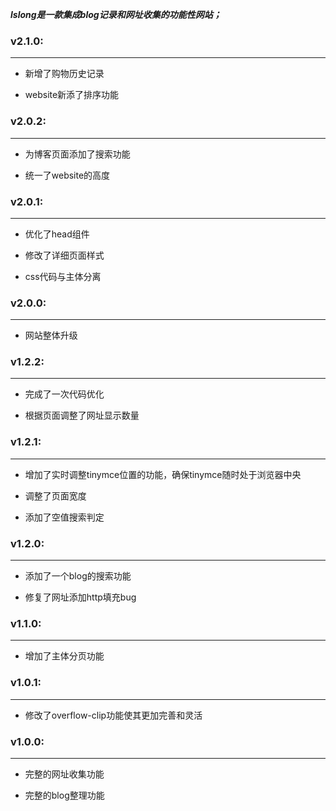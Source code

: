 ***lslong是一款集成blog记录和网址收集的功能性网站；***

### v2.1.0:

---

- 新增了购物历史记录

- website新添了排序功能

### v2.0.2:

---

- 为博客页面添加了搜索功能

- 统一了website的高度

### v2.0.1:

---

- 优化了head组件

- 修改了详细页面样式

- css代码与主体分离

### v2.0.0:

---

- 网站整体升级

### v1.2.2:

---

- 完成了一次代码优化

- 根据页面调整了网址显示数量

### v1.2.1:

---

- 增加了实时调整tinymce位置的功能，确保tinymce随时处于浏览器中央

- 调整了页面宽度

- 添加了空值搜索判定

### v1.2.0:

---

- 添加了一个blog的搜索功能

- 修复了网址添加http填充bug

### v1.1.0:

---

- 增加了主体分页功能


### v1.0.1:

---

- 修改了overflow-clip功能使其更加完善和灵活


### v1.0.0:

---

- 完整的网址收集功能

- 完整的blog整理功能
